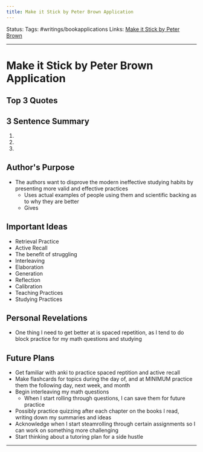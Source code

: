 ```yaml
---
title: Make it Stick by Peter Brown Application
---
```

Status: 
Tags: #writings/bookapplications
Links: [Make it Stick by Peter Brown](out/make-it-stick-by-peter-brown.md)
___
# Make it Stick by Peter Brown Application
## Top 3 Quotes
> 

>

>
## 3 Sentence Summary
1. 
2. 
3. 
## Author's Purpose
- The authors want to disprove the modern ineffective studying habits by presenting more valid and effective practices
	- Uses actual examples of people using them and scientific backing as to why they are better
	- Gives 
## Important Ideas
- Retrieval Practice
- Active Recall
- The benefit of struggling
- Interleaving
- Elaboration
- Generation
- Reflection
- Calibration
- Teaching Practices
- Studying Practices
## Personal Revelations
- One thing I need to get better at is spaced repetition, as I tend to do block practice for my math questions and studying
## Future Plans
- Get familiar with anki to practice spaced reptition and active recall
- Make flashcards for topics during the day of, and at MINIMUM practice them the following day, next week, and month
- Begin interleaving my math questions
	- When I start rolling through questions, I can save them for future practice
- Possibly practice quizzing after each chapter on the books I read, writing down my summaries and ideas
- Acknowledge when I start steamrolling through certain assignments so I can work on something more challenging
- Start thinking about a tutoring plan for a side hustle
___